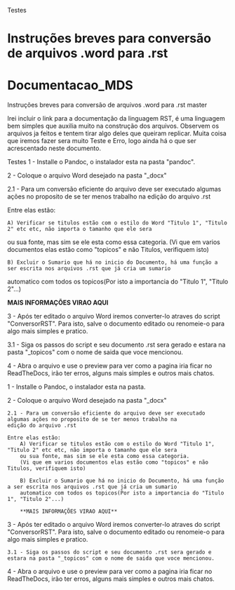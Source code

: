 Testes
# Instruções breves para conversão de arquivos .word para .rst

# Documentacao_MDS

Instruções breves para conversão de arquivos .word para .rst
master

Irei incluir o link para a documentação da linguagem RST, é uma linguagem bem simples que auxilia muito na construção dos arquivos.
Observem os arquivos ja feitos e tentem tirar algo deles que queiram replicar.
Muita coisa que iremos fazer sera muito Teste e Erro, logo ainda há o que ser acrescentado neste documento.

Testes
1 - Installe o Pandoc, o instalador esta na pasta "pandoc".

2 - Coloque o arquivo Word desejado na pasta "_docx"

2.1 - Para um conversão eficiente do arquivo deve ser executado algumas ações no proposito de se ter menos trabalho na
edição do arquivo .rst

Entre elas estão:

	A) Verificar se titulos estão com o estilo do Word "Titulo 1", "Titulo 2" etc etc, não importa o tamanho que ele sera
ou sua fonte, mas sim se ele esta como essa categoria.
(Vi que em varios documentos elas estão como "topicos" e não Titulos, verifiquem isto)

	B) Excluir o Sumario que há no inicio do Documento, há uma função a ser escrita nos arquivos .rst que já cria um sumario
automatico com todos os topicos(Por isto a importancia do "Titulo 1", "Titulo 2"...)

**MAIS INFORMAÇÕES VIRAO AQUI**

3 - Após ter editado o arquivo Word iremos converter-lo atraves do script "ConversorRST". Para isto, salve o documento editado ou renomeie-o para algo mais simples e pratico.

3.1 - Siga os passos do script e seu documento .rst sera gerado e estara na pasta "_topicos" com o nome de saida que voce mencionou.

4 - Abra o arquivo e use o preview para ver como a pagina iria ficar no ReadTheDocs, irão ter erros, alguns mais simples e outros mais chatos.

1 - Installe o Pandoc, o instalador esta na pasta.

2 - Coloque o arquivo Word desejado na pasta "_docx"
	
	2.1 - Para um conversão eficiente do arquivo deve ser executado algumas ações no proposito de se ter menos trabalho na
	edição do arquivo .rst

	Entre elas estão:
		A) Verificar se titulos estão com o estilo do Word "Titulo 1", "Titulo 2" etc etc, não importa o tamanho que ele sera
		ou sua fonte, mas sim se ele esta como essa categoria.
		(Vi que em varios documentos elas estão como "topicos" e não Titulos, verifiquem isto)

		B) Excluir o Sumario que há no inicio do Documento, há uma função a ser escrita nos arquivos .rst que já cria um sumario
		automatico com todos os topicos(Por isto a importancia do "Titulo 1", "Titulo 2"...)

		**MAIS INFORMAÇÕES VIRAO AQUI**

3 - Após ter editado o arquivo Word iremos converter-lo atraves do script "ConversorRST". Para isto, salve o documento editado ou renomeie-o para algo mais simples e pratico.

	3.1 - Siga os passos do script e seu documento .rst sera gerado e estara na pasta "_topicos" com o nome de saida que voce mencionou.
	
4 - Abra o arquivo e use o preview para ver como a pagina iria ficar no ReadTheDocs, irão ter erros, alguns mais simples e outros mais chatos.



